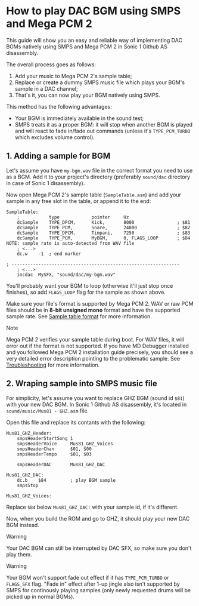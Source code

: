 
# How to play DAC BGM using SMPS and Mega PCM 2

This guide will show you an easy and reliable way of implementing DAC BGMs natively using SMPS and Mega PCM 2 in Sonic 1 Github AS disassembly.

The overall process goes as follows:
1. Add your music to Mega PCM 2's sample table;
2. Replace or create a dummy SMPS music file which plays your BGM's sample in a DAC channel;
3. That's it, you can now play your BGM natively using SMPS.

This method has the following advantages:
- Your BGM is immediately available in the sound test;
- SMPS treats it as a proper BGM: it will stop when another BGM is played and will react to fade in/fade out commands (unless it's `TYPE_PCM_TURBO` which excludes volume control).

## 1. Adding a sample for BGM

Let's assume you have `my-bgm.wav` file in the correct format you need to use as a BGM. Add it to your project's directory (preferably `sound/dac` directory in case of Sonic 1 disassembly).

Now open Mega PCM 2's sample table (`SampleTable.asm`) and add your sample in any free slot in the table, or append it to the end:

```m68k
SampleTable:
    ;           type            pointer     Hz
    dcSample    TYPE_DPCM,      Kick,       8000                ; $81
    dcSample    TYPE_PCM,       Snare,      24000               ; $82
    dcSample    TYPE_DPCM,      Timpani,    7250                ; $83
    dcSample    TYPE_PCM,       MyBGM,      0, FLAGS_LOOP       ; $84  NOTE: sample rate is auto-detected from WAV file
    ; <...>
    dc.w    -1  ; end marker

; ---------------------------------------------------------------
    ; <...>
    incdac  MySFX, "sound/dac/my-bgm.wav"
```

You'll probably want your BGM to loop (otherwise it'll just stop once finishes), so add `FLAGS_LOOP` flag for the sample as shown above.

Make sure your file's format is supported by Mega PCM 2. WAV or raw PCM files should be in **8-bit unsigned mono** format and have the supported sample rate. See [Sample table format](../Sample_table_format.md) for more information.

> [!NOTE]
>
> Mega PCM 2 verifies your sample table during boot. For WAV files, it will error out if the format is not supported. If you have MD Debugger installed and you followed Mega PCM 2 installation guide precisely, you should see a very detailed error description pointing to the problematic sample. See [Troubleshooting](../Troubleshooting.md) for more information.

## 2. Wraping sample into SMPS music file 

For simplicity, let's assume you want to replace GHZ BGM (sound id `$81`) with your new DAC BGM. In Sonic 1 Github AS disassembly, it's located in `sound/music/Mus81 - GHZ.asm` file.

Open this file and replace its contants with the following:

```m68k
Mus81_GHZ_Header:
    smpsHeaderStartSong 1
    smpsHeaderVoice     Mus81_GHZ_Voices
    smpsHeaderChan      $01, $00
    smpsHeaderTempo     $01, $03

    smpsHeaderDAC       Mus81_GHZ_DAC

Mus81_GHZ_DAC:
    dc.b    $84         ; play BGM sample
    smpsStop

Mus81_GHZ_Voices:
```

Replace `$84` below `Mus81_GHZ_DAC:` with your sample id, if it's different.

Now, when you build the ROM and go to GHZ, it should play your new DAC BGM instead.

> [!WARNING]
>
> Your DAC BGM can still be interrupted by DAC SFX, so make sure you don't play them.

> [!WARNING]
>
> Your BGM won't support fade out effect if it has `TYPE_PCM_TURBO` or `FLAGS_SFX` flag. "Fade in" effect after 1-up jingle also isn't supported by SMPS for continously playing samples (only newly requested drums will be picked up in normal BGMs).
